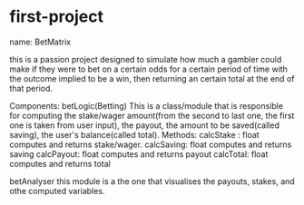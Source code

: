 # first-project
name: BetMatrix

this is a passion project designed to simulate how much a gambler could make if they were to bet on a certain odds for a certain period of time with the outcome implied to be a win, then returning an certain total at the end of that period.

Components:
   betLogic(Betting)
     This is a class/module that is
     responsible for computing the
     stake/wager amount(from the
     second to last one, the first one
     is taken from user input), 
     the payout, the amount to be
     saved(called saving), the
     user's balance(called total).
     Methods:
        calcStake : float
           computes and returns
           stake/wager.
        calcSaving: float
           computes and returns saving
        calcPayout: float
           computes and returns payout
        calcTotal: float
           computes and returns total

   betAnalyser
      this module is a the one that visualises the payouts, stakes, and othe computed variables.
   
